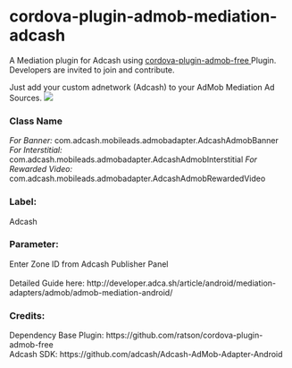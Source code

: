 # cordova-plugin-admob-mediation-adcash
A Mediation plugin for Adcash using
<a href='https://github.com/ratson/cordova-plugin-admob-free'>
  cordova-plugin-admob-free
</a> Plugin. Developers are invited to join and contribute.

Just add your custom adnetwork (Adcash) to your AdMob Mediation Ad Sources.
<img src="http://i0.wp.com/developer.adca.sh/wp-content/uploads/2016/08/ScreenShot5.png">

<h3>Class Name</h3>
<i>For Banner:</i> com.adcash.mobileads.admobadapter.AdcashAdmobBanner
<i>For Interstitial:</i> com.adcash.mobileads.admobadapter.AdcashAdmobInterstitial
<i>For Rewarded Video:</i> com.adcash.mobileads.admobadapter.AdcashAdmobRewardedVideo
<h3>Label:</h3>
Adcash
<h3>Parameter:</h3>
Enter Zone ID from Adcash Publisher Panel

<br>
<br>
Detailed Guide here: http://developer.adca.sh/article/android/mediation-adapters/admob/admob-mediation-android/


<h3>Credits:</h3>
Dependency Base Plugin:
https://github.com/ratson/cordova-plugin-admob-free
<br>
Adcash SDK:
https://github.com/adcash/Adcash-AdMob-Adapter-Android
